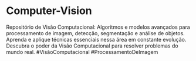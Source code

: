 # Computer-Vision
Repositório de Visão Computacional: Algoritmos e modelos avançados para processamento de imagem, detecção, segmentação e análise de objetos. Aprenda e aplique técnicas essenciais nessa área em constante evolução. Descubra o poder da Visão Computacional para resolver problemas do mundo real. #VisãoComputacional #ProcessamentoDeImagem
